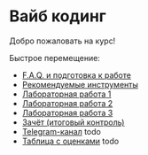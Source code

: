 # Вайб кодинг

Добро пожаловать на курс!

Быстрое перемещение:

- [F.A.Q. и подготовка к работе](/docs/labs/lab0.md)
- [Рекомендуемые инструменты](/docs/tools.md)
- [Лабораторная работа 1](/docs/labs/lab1.md)
- [Лабораторная работа 2](/docs/labs/lab2.md)
- [Лабораторная работа 3](/docs/labs/lab3.md)
- [Зачёт (итоговый контроль)](/docs/exam.md)
- [Telegram-канал](https://example.com) todo
- [Таблица с оценками](https://example.com) todo
